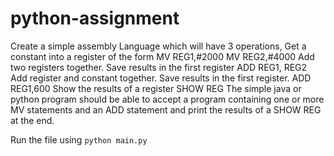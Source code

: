 # python-assignment

Create a simple assembly Language which will have 3 operations,
Get a constant into a register of the form
MV REG1,#2000
MV REG2,#4000
Add two registers together. Save results in the first register
ADD REG1, REG2
Add register and constant together. Save results in the first register.
ADD REG1,600
Show the results of a register
SHOW REG
The simple java or python program should be able to accept a program containing one or more
MV statements and an ADD statement and print the results of a SHOW REG at the end.


Run the file using `python main.py`
